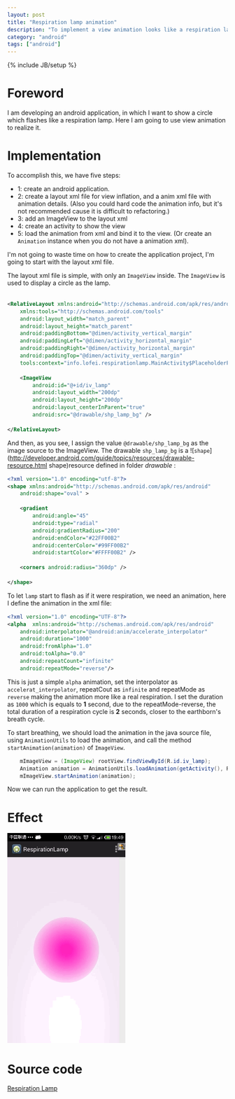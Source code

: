```yaml
---
layout: post
title: "Respiration lamp animation"
description: "To implement a view animation looks like a respiration lamp."
category: "android"
tags: ["android"]
---
```

{% include JB/setup %}

# Foreword
I am developing an android application, in which I want to show a circle which flashes like a respiration lamp. Here I am going to use view animation to realize it.

# Implementation

To accomplish this, we have five steps:

* 1: create an android application. 
* 2: create a layout xml file for view inflation, and a anim xml file with animation details. (Also you could hard code the animation info, but it's not recommended cause it is difficult to refactoring.)
* 3: add an ImageView to the layout xml
* 4: create an activity to show the view
* 5: load the animation from xml and bind it to the view. (Or create an `Animation` instance when you do not have a animation xml).


I'm not going to waste time on how to create the application project, I'm going to start with the layout xml file.

The layout xml file is simple, with only an `ImageView` inside. The `ImageView` is used to display a circle as the lamp. 

```xml

<RelativeLayout xmlns:android="http://schemas.android.com/apk/res/android"
    xmlns:tools="http://schemas.android.com/tools"
    android:layout_width="match_parent"
    android:layout_height="match_parent"
    android:paddingBottom="@dimen/activity_vertical_margin"
    android:paddingLeft="@dimen/activity_horizontal_margin"
    android:paddingRight="@dimen/activity_horizontal_margin"
    android:paddingTop="@dimen/activity_vertical_margin"
    tools:context="info.lofei.respirationlamp.MainActivity$PlaceholderFragment" >

    <ImageView
        android:id="@+id/iv_lamp"
        android:layout_width="200dp"
        android:layout_height="200dp"
        android:layout_centerInParent="true"
        android:src="@drawable/shp_lamp_bg" />

</RelativeLayout>
```

And then, as you see, I assign the value `@drawable/shp_lamp_bg` as the image source to the ImageView. The drawable `shp_lamp_bg` is a ![`shape`](http://developer.android.com/guide/topics/resources/drawable-resource.html shape)resource defined in folder *drawable* :

```xml
<?xml version="1.0" encoding="utf-8"?>
<shape xmlns:android="http://schemas.android.com/apk/res/android"
    android:shape="oval" >

    <gradient
        android:angle="45"
        android:type="radial"
        android:gradientRadius="200"
        android:endColor="#22FF00B2"
        android:centerColor="#99FF00B2"
        android:startColor="#FFFF00B2" />

    <corners android:radius="360dp" />

</shape>
```

To let `lamp` start to flash as if it were respiration, we need an animation, here I define the animation in the xml file:

```xml
<?xml version="1.0" encoding="UTF-8"?>
<alpha  xmlns:android="http://schemas.android.com/apk/res/android"
 	android:interpolator="@android:anim/accelerate_interpolator" 
 	android:duration="1000" 
 	android:fromAlpha="1.0"
 	android:toAlpha="0.0"
 	android:repeatCount="infinite"
 	android:repeatMode="reverse"/>
```

This is just a simple `alpha` animation, set the interpolator as `accelerat_interpolator`, repeatCout as `infinite` and repeatMode as `reverse` making the animation more like a real respiration. I set the duration as `1000` which is equals to **1** second, due to the repeatMode-reverse, the total duration of a respiration cycle is **2** seconds, closer to the earthborn's breath cycle.


To start breathing, we should load the animation in the java source file, using `AnimationUtils` to load the animation, and call the method `startAnimation(animation)` of `ImageView`.

```java
	mImageView = (ImageView) rootView.findViewById(R.id.iv_lamp);
	Animation animation = AnimationUtils.loadAnimation(getActivity(), R.anim.respiration_lamp);
	mImageView.startAnimation(animation);
```

Now we can run the application to get the result.

# Effect
![Effect](/assets/images/android/respiration_lamp.gif "The effect")

# Source code
[Respiration Lamp](https://github.com/lofei117/AndroidWorks/tree/master/RespirationLamp "Respiration Lamp source code.")


